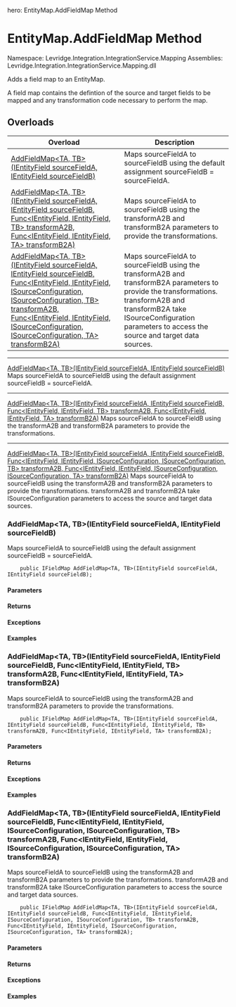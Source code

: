﻿hero: EntityMap.AddFieldMap Method
# EntityMap.AddFieldMap Method
Namespace: Levridge.Integration.IntegrationService.Mapping
Assemblies: Levridge.Integration.IntegrationService.Mapping.dll

Adds a field map to an EntityMap. 

A field map contains the defintion of the source and target fields to be mapped and any transformation
code necessary to perform the map.

## Overloads

| Overload | Description |
|----------------------------------------------------------------------------------------------------------------------------------------------------------------------------------------------------------------------------------------------------------------------------------------------------------------------------------------------------------------------------------------------------------------------------------------------------------------------------------------------------------------------------------------------------------------------------------------|----------------------------------------------------------------------------------------------------------------------------------------------------------------------------------------------------------------------------------------|
| [AddFieldMap&lt;TA, TB&gt;(IEntityField sourceFieldA, IEntityField sourceFieldB)](AddFieldMap&lt;TA,-TB&gt;(IEntityField-sourceFieldA,-IEntityField-sourceFieldB)) | Maps sourceFieldA to sourceFieldB using the default assignment sourceFieldB = sourceFieldA. |
| [AddFieldMap&lt;TA, TB&gt;(IEntityField sourceFieldA, IEntityField sourceFieldB, Func&lt;IEntityField, IEntityField, TB&gt; transformA2B, Func&lt;IEntityField, IEntityField, TA&gt; transformB2A)](AddFieldMap&lt;TA,-TB&gt;(IEntityField-sourceFieldA,-IEntityField-sourceFieldB,-Func&lt;IEntityField,-IEntityField,-TB&gt;-transformA2B,-Func&lt;IEntityField,-IEntityField,-TA&gt;-transformB2A)) | Maps sourceFieldA to sourceFieldB using the transformA2B and transformB2A parameters to provide the transformations. |
| [AddFieldMap&lt;TA, TB&gt;(IEntityField sourceFieldA, IEntityField sourceFieldB, Func&lt;IEntityField, IEntityField, ISourceConfiguration, ISourceConfiguration, TB&gt; transformA2B, Func&lt;IEntityField, IEntityField, ISourceConfiguration, ISourceConfiguration, TA&gt; transformB2A)](AddFieldMap&lt;TA,-TB&gt;(IEntityField-sourceFieldA,-IEntityField-sourceFieldB,-Func&lt;IEntityField,-IEntityField,-ISourceConfiguration,-ISourceConfiguration,-TB&gt;-transformA2B,-Func&lt;IEntityField,-IEntityField,-ISourceConfiguration,-ISourceConfiguration,-TA&gt;-transformB2A)) | Maps sourceFieldA to sourceFieldB using the transformA2B and transformB2A parameters to provide the transformations.  transformA2B and transformB2A take ISourceConfiguration parameters to access the source and target data sources. |

---
[AddFieldMap<TA, TB>(IEntityField sourceFieldA, IEntityField sourceFieldB)](AddFieldMap<TA,-TB>(IEntityField-sourceFieldA,-IEntityField-sourceFieldB))
Maps sourceFieldA to sourceFieldB using the default assignment sourceFieldB = sourceFieldA.

---
[AddFieldMap<TA, TB>(IEntityField sourceFieldA, IEntityField sourceFieldB, Func<IEntityField, IEntityField, TB> transformA2B, Func<IEntityField, IEntityField, TA> transformB2A)](AddFieldMap<TA,-TB>(IEntityField-sourceFieldA,-IEntityField-sourceFieldB,-Func<IEntityField,-IEntityField,-TB>-transformA2B,-Func<IEntityField,-IEntityField,-TA>-transformB2A))
Maps sourceFieldA to sourceFieldB using the transformA2B and transformB2A parameters to provide the transformations.

---
[AddFieldMap<TA, TB>(IEntityField sourceFieldA, IEntityField sourceFieldB, Func<IEntityField, IEntityField, ISourceConfiguration, ISourceConfiguration, TB> transformA2B, Func<IEntityField, IEntityField, ISourceConfiguration, ISourceConfiguration, TA> transformB2A)](AddFieldMap<TA,-TB>(IEntityField-sourceFieldA,-IEntityField-sourceFieldB,-Func<IEntityField,-IEntityField,-ISourceConfiguration,-ISourceConfiguration,-TB>-transformA2B,-Func<IEntityField,-IEntityField,-ISourceConfiguration,-ISourceConfiguration,-TA>-transformB2A))
Maps sourceFieldA to sourceFieldB using the transformA2B and transformB2A parameters to provide the transformations. 
transformA2B and transformB2A take ISourceConfiguration parameters to access the source and target data sources.

### AddFieldMap<TA, TB>(IEntityField sourceFieldA, IEntityField sourceFieldB)
Maps sourceFieldA to sourceFieldB using the default assignment sourceFieldB = sourceFieldA.

        public IFieldMap AddFieldMap<TA, TB>(IEntityField sourceFieldA, IEntityField sourceFieldB);

#### Parameters

#### Returns

#### Exceptions

#### Examples


### AddFieldMap<TA, TB>(IEntityField sourceFieldA, IEntityField sourceFieldB, Func<IEntityField, IEntityField, TB> transformA2B, Func<IEntityField, IEntityField, TA> transformB2A)
Maps sourceFieldA to sourceFieldB using the transformA2B and transformB2A parameters to provide the transformations.

        public IFieldMap AddFieldMap<TA, TB>(IEntityField sourceFieldA, IEntityField sourceFieldB, Func<IEntityField, IEntityField, TB> transformA2B, Func<IEntityField, IEntityField, TA> transformB2A);

#### Parameters

#### Returns

#### Exceptions

#### Examples


### AddFieldMap<TA, TB>(IEntityField sourceFieldA, IEntityField sourceFieldB, Func<IEntityField, IEntityField, ISourceConfiguration, ISourceConfiguration, TB> transformA2B, Func<IEntityField, IEntityField, ISourceConfiguration, ISourceConfiguration, TA> transformB2A)
Maps sourceFieldA to sourceFieldB using the transformA2B and transformB2A parameters to provide the transformations. 
transformA2B and transformB2A take ISourceConfiguration parameters to access the source and target data sources.

        public IFieldMap AddFieldMap<TA, TB>(IEntityField sourceFieldA, IEntityField sourceFieldB, Func<IEntityField, IEntityField, ISourceConfiguration, ISourceConfiguration, TB> transformA2B, Func<IEntityField, IEntityField, ISourceConfiguration, ISourceConfiguration, TA> transformB2A);

#### Parameters

#### Returns

#### Exceptions

#### Examples

